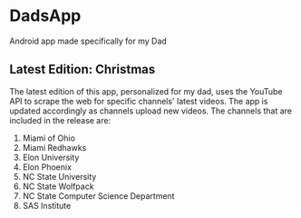 # DadsApp
Android app made specifically for my Dad

## Latest Edition: Christmas

The latest edition of this app, personalized for my dad, uses the YouTube API to scrape the web for specific channels' latest videos. The app is updated accordingly as channels upload new videos. The channels that are included in the release are:

1. Miami of Ohio
2. Miami Redhawks
3. Elon University
4. Elon Phoenix
5. NC State University
6. NC State Wolfpack
7. NC State Computer Science Department
8. SAS Institute
